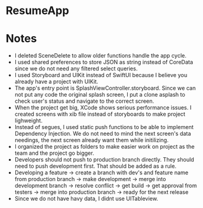 #  ResumeApp

# Notes
- I deleted SceneDelete to allow older functions handle the app cycle.
- I used shared preferences to store JSON as string instead of CoreData since we do not need any filtered select queries. 
- I used Storyboard and UIKit instead of SwiftUI because I believe you already have a project with UIKit.
- The app's entry point is SplashViewController.storyboard. Since we can not put any code the original splash screen, I put a clone asplash to check user's status and navigate to the correct screen.
-  When the project get big, XCode shows serious performance issues. I created screens with xib file instead of storyboards to make project lighweight.
-  Instead of segues, I used static push functions to be able to implement Dependency Injection. We do not need to mind the next screen's data needings, the next screen already want them while initilizing.  
- I organized the project as folders to make easier work on project as the team and the project go bigger.
- Developers should not push to production branch directly. They should need to push development first. That should be added as a rule. 
- Developing a feature -> create a branch with dev's and feature name from production branch -> make development -> merge into development branch -> resolve conflict -> get build -> get approval from testers -> merge into production branch -> ready for the next release
- Since we do not have havy data, I didnt use UITableview.
